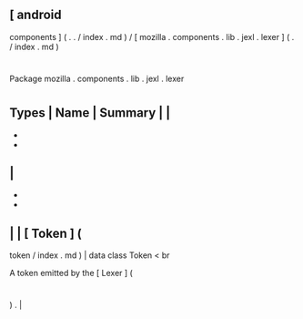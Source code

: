 [
android
-
components
]
(
.
.
/
index
.
md
)
/
[
mozilla
.
components
.
lib
.
jexl
.
lexer
]
(
.
/
index
.
md
)
#
#
Package
mozilla
.
components
.
lib
.
jexl
.
lexer
#
#
#
Types
|
Name
|
Summary
|
|
-
-
-
|
-
-
-
|
|
[
Token
]
(
-
token
/
index
.
md
)
|
data
class
Token
<
br
>
A
token
emitted
by
the
[
Lexer
]
(
#
)
.
|
